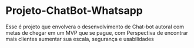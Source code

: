 # Projeto-ChatBot-Whatsapp
Esse é projeto que envolvera o desenvolvimento de Chat-bot autoral com metas de chegar em um MVP que se pague, com Perspectiva de encontrar mais clientes aumentar sua escala, segurança e usabilidades

